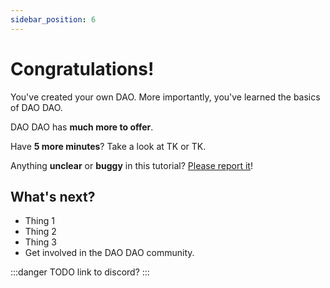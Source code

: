 ```yaml
---
sidebar_position: 6
---
```


# Congratulations!

You've created your own DAO. More importantly, you've learned the basics of DAO DAO. 

DAO DAO has **much more to offer**.

Have **5 more minutes**? Take a look at TK or TK.

Anything **unclear** or **buggy** in this tutorial? [Please report it](https://github.com/DA0-DA0/docs/issues)!

## What's next?

- Thing 1
- Thing 2
- Thing 3
- Get involved in the DAO DAO community.

:::danger TODO
link to discord?
:::
